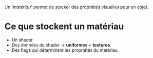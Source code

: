 Un '*matériau*' permet de stocker des propriétés visuelles pour un objet.

# Ce que stockent un matériau

- Un shader.
- Des données de shader -> **uniformes** + **textures**.
- Des flags qui déterminent les propriétés du matériau.

